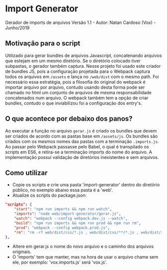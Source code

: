 # Import Generator
Gerador de imports de arquivos
Versão 1.1 - Autor: Natan Cardoso (Vox) - Junho/2019

## Motivação para o script
Utilizado para gerar bundles de arquivos Javascript, concatenando arquivos que estejam em um mesmo diretório. Se o diretório colocado tiver subpastas, o gerador também captura. Nesse projeto foi usado este criador de bundles JS, pois a configuração projetada para o Webpack captura todos os arquivos em `/assets` e lança no `/web/dist` com o mesmo path. Foi necessário essa estratégia, pois a filosofia do original do webpack é importar arquivo por arquivo, contudo usando desta forma pode ser chamado no html um conjunto de arquivos de mesma responsabilidade concatenados num arquivo. O webpack também tem a opção de criar bundles, contudo o que inviabilizou foi a configuração dos entry's.

## O que acontece por debaixo dos panos?
Ao executar a função no arquivo `gerar.js` é criado os bundles que devem ser criados de acordo com as pastas base em `/assets/js`. Os bundles são criados com os mesmos nomes das pastas com a terminação `.imports.js`. Ao passar pelo Webpack passasse pelo Babel, o qual é transpilado os scripts em ES6, e retira-se a terminação imports do nome do arquivo. A implementação possui validação de diretórios inexistentes e sem arquivos.

## Como utilizar
- Copie os scripts e crie uma pasta 'import-generator' dentro do diretório público, no exemplo abaixo essa pasta é a 'web'.
- Atualize os scripts do package.json:
```json
"scripts": {
    "start": "npm run imports && npm run watch",
    "imports": "node web/import-generator/gerar.js",
    "watch": "webpack --config webpack.dev.js --watch",
    "build": "npm run imports && npm run prod && npm run rm",
    "prod": "webpack --config webpack.prod.js",
    "rm": "rm -rf web/dist/css/*.js , web/dist/css/**/*.js , web/dist/images , web/dist/node_modules"
},
```
- Altere em gerar.js o nome do novo arquivo e o caminho dos arquivos originais.
- O 'imports' tem que manter, mas na hora de usar o arquivo chame sem ele, por exemplo: 'vox.imports.js' será 'vox.js'.
